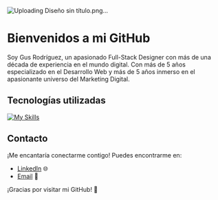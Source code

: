 
![Uploading Diseño sin título.png…]()


# Bienvenidos a mi GitHub

Soy Gus Rodríguez, un apasionado Full-Stack Designer con más de una década de experiencia en el mundo digital. Con más de 5 años especializado en el Desarrollo Web y más de 5 años inmerso en el apasionante universo del Marketing Digital.


## Tecnologías utilizadas

[![My Skills](https://skillicons.dev/icons?i=js,html,css,react,redux,git,nodejs,express,sequelize,postgres,bootstraps )](https://skillicons.dev)


## Contacto

¡Me encantaría conectarme contigo! Puedes encontrarme en:

- [LinkedIn](https://www.linkedin.com/in/gusrdzurita/) 🌐
- [Email](mailto:gustavordzurita@gmail.com) 📧


¡Gracias por visitar mi GitHub! 👋


